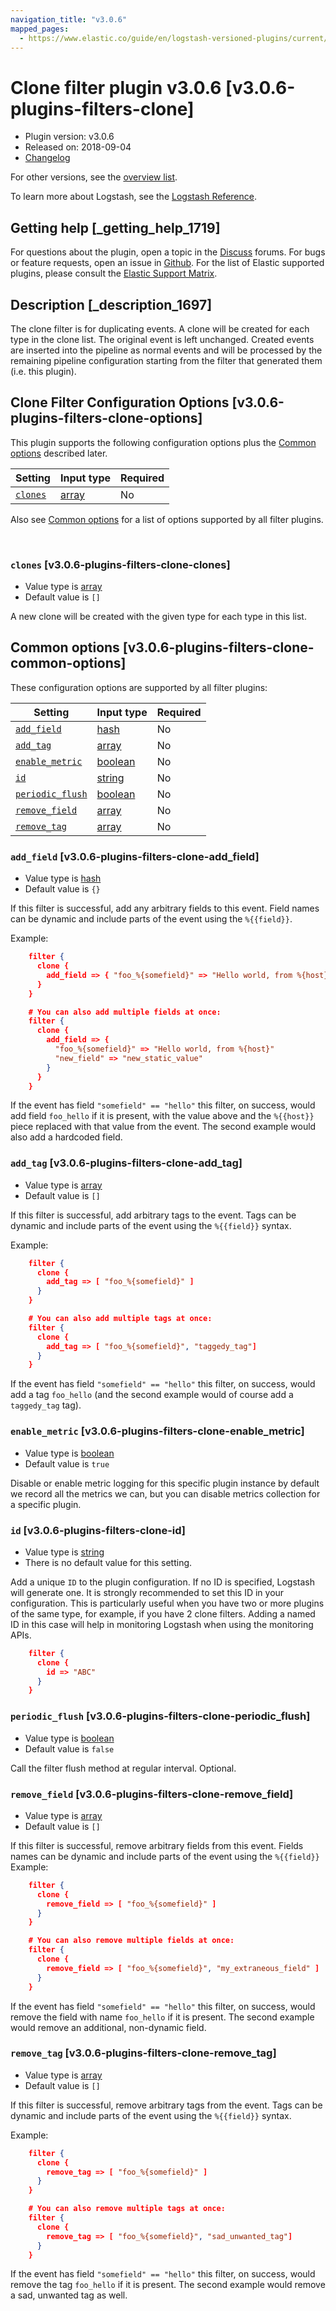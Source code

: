 ```yaml
---
navigation_title: "v3.0.6"
mapped_pages:
  - https://www.elastic.co/guide/en/logstash-versioned-plugins/current/v3.0.6-plugins-filters-clone.html
---
```


# Clone filter plugin v3.0.6 [v3.0.6-plugins-filters-clone]


* Plugin version: v3.0.6
* Released on: 2018-09-04
* [Changelog](https://github.com/logstash-plugins/logstash-filter-clone/blob/v3.0.6/CHANGELOG.md)

For other versions, see the [overview list](filter-clone-index.md).

To learn more about Logstash, see the [Logstash Reference](logstash://reference/index.md).

## Getting help [_getting_help_1719]

For questions about the plugin, open a topic in the [Discuss](http://discuss.elastic.co) forums. For bugs or feature requests, open an issue in [Github](https://github.com/logstash-plugins/logstash-filter-clone). For the list of Elastic supported plugins, please consult the [Elastic Support Matrix](https://www.elastic.co/support/matrix#matrix_logstash_plugins).


## Description [_description_1697]

The clone filter is for duplicating events. A clone will be created for each type in the clone list. The original event is left unchanged. Created events are inserted into the pipeline as normal events and will be processed by the remaining pipeline configuration starting from the filter that generated them (i.e. this plugin).


## Clone Filter Configuration Options [v3.0.6-plugins-filters-clone-options]

This plugin supports the following configuration options plus the [Common options](v3-0-6-plugins-filters-clone.md#v3.0.6-plugins-filters-clone-common-options) described later.

| Setting | Input type | Required |
| --- | --- | --- |
| [`clones`](v3-0-6-plugins-filters-clone.md#v3.0.6-plugins-filters-clone-clones) | [array](logstash://reference/configuration-file-structure.md#array) | No |

Also see [Common options](v3-0-6-plugins-filters-clone.md#v3.0.6-plugins-filters-clone-common-options) for a list of options supported by all filter plugins.

 

### `clones` [v3.0.6-plugins-filters-clone-clones]

* Value type is [array](logstash://reference/configuration-file-structure.md#array)
* Default value is `[]`

A new clone will be created with the given type for each type in this list.



## Common options [v3.0.6-plugins-filters-clone-common-options]

These configuration options are supported by all filter plugins:

| Setting | Input type | Required |
| --- | --- | --- |
| [`add_field`](v3-0-6-plugins-filters-clone.md#v3.0.6-plugins-filters-clone-add_field) | [hash](logstash://reference/configuration-file-structure.md#hash) | No |
| [`add_tag`](v3-0-6-plugins-filters-clone.md#v3.0.6-plugins-filters-clone-add_tag) | [array](logstash://reference/configuration-file-structure.md#array) | No |
| [`enable_metric`](v3-0-6-plugins-filters-clone.md#v3.0.6-plugins-filters-clone-enable_metric) | [boolean](logstash://reference/configuration-file-structure.md#boolean) | No |
| [`id`](v3-0-6-plugins-filters-clone.md#v3.0.6-plugins-filters-clone-id) | [string](logstash://reference/configuration-file-structure.md#string) | No |
| [`periodic_flush`](v3-0-6-plugins-filters-clone.md#v3.0.6-plugins-filters-clone-periodic_flush) | [boolean](logstash://reference/configuration-file-structure.md#boolean) | No |
| [`remove_field`](v3-0-6-plugins-filters-clone.md#v3.0.6-plugins-filters-clone-remove_field) | [array](logstash://reference/configuration-file-structure.md#array) | No |
| [`remove_tag`](v3-0-6-plugins-filters-clone.md#v3.0.6-plugins-filters-clone-remove_tag) | [array](logstash://reference/configuration-file-structure.md#array) | No |

### `add_field` [v3.0.6-plugins-filters-clone-add_field]

* Value type is [hash](logstash://reference/configuration-file-structure.md#hash)
* Default value is `{}`

If this filter is successful, add any arbitrary fields to this event. Field names can be dynamic and include parts of the event using the `%{{field}}`.

Example:

```json
    filter {
      clone {
        add_field => { "foo_%{somefield}" => "Hello world, from %{host}" }
      }
    }
```

```json
    # You can also add multiple fields at once:
    filter {
      clone {
        add_field => {
          "foo_%{somefield}" => "Hello world, from %{host}"
          "new_field" => "new_static_value"
        }
      }
    }
```

If the event has field `"somefield" == "hello"` this filter, on success, would add field `foo_hello` if it is present, with the value above and the `%{{host}}` piece replaced with that value from the event. The second example would also add a hardcoded field.


### `add_tag` [v3.0.6-plugins-filters-clone-add_tag]

* Value type is [array](logstash://reference/configuration-file-structure.md#array)
* Default value is `[]`

If this filter is successful, add arbitrary tags to the event. Tags can be dynamic and include parts of the event using the `%{{field}}` syntax.

Example:

```json
    filter {
      clone {
        add_tag => [ "foo_%{somefield}" ]
      }
    }
```

```json
    # You can also add multiple tags at once:
    filter {
      clone {
        add_tag => [ "foo_%{somefield}", "taggedy_tag"]
      }
    }
```

If the event has field `"somefield" == "hello"` this filter, on success, would add a tag `foo_hello` (and the second example would of course add a `taggedy_tag` tag).


### `enable_metric` [v3.0.6-plugins-filters-clone-enable_metric]

* Value type is [boolean](logstash://reference/configuration-file-structure.md#boolean)
* Default value is `true`

Disable or enable metric logging for this specific plugin instance by default we record all the metrics we can, but you can disable metrics collection for a specific plugin.


### `id` [v3.0.6-plugins-filters-clone-id]

* Value type is [string](logstash://reference/configuration-file-structure.md#string)
* There is no default value for this setting.

Add a unique `ID` to the plugin configuration. If no ID is specified, Logstash will generate one. It is strongly recommended to set this ID in your configuration. This is particularly useful when you have two or more plugins of the same type, for example, if you have 2 clone filters. Adding a named ID in this case will help in monitoring Logstash when using the monitoring APIs.

```json
    filter {
      clone {
        id => "ABC"
      }
    }
```


### `periodic_flush` [v3.0.6-plugins-filters-clone-periodic_flush]

* Value type is [boolean](logstash://reference/configuration-file-structure.md#boolean)
* Default value is `false`

Call the filter flush method at regular interval. Optional.


### `remove_field` [v3.0.6-plugins-filters-clone-remove_field]

* Value type is [array](logstash://reference/configuration-file-structure.md#array)
* Default value is `[]`

If this filter is successful, remove arbitrary fields from this event. Fields names can be dynamic and include parts of the event using the `%{{field}}` Example:

```json
    filter {
      clone {
        remove_field => [ "foo_%{somefield}" ]
      }
    }
```

```json
    # You can also remove multiple fields at once:
    filter {
      clone {
        remove_field => [ "foo_%{somefield}", "my_extraneous_field" ]
      }
    }
```

If the event has field `"somefield" == "hello"` this filter, on success, would remove the field with name `foo_hello` if it is present. The second example would remove an additional, non-dynamic field.


### `remove_tag` [v3.0.6-plugins-filters-clone-remove_tag]

* Value type is [array](logstash://reference/configuration-file-structure.md#array)
* Default value is `[]`

If this filter is successful, remove arbitrary tags from the event. Tags can be dynamic and include parts of the event using the `%{{field}}` syntax.

Example:

```json
    filter {
      clone {
        remove_tag => [ "foo_%{somefield}" ]
      }
    }
```

```json
    # You can also remove multiple tags at once:
    filter {
      clone {
        remove_tag => [ "foo_%{somefield}", "sad_unwanted_tag"]
      }
    }
```

If the event has field `"somefield" == "hello"` this filter, on success, would remove the tag `foo_hello` if it is present. The second example would remove a sad, unwanted tag as well.



